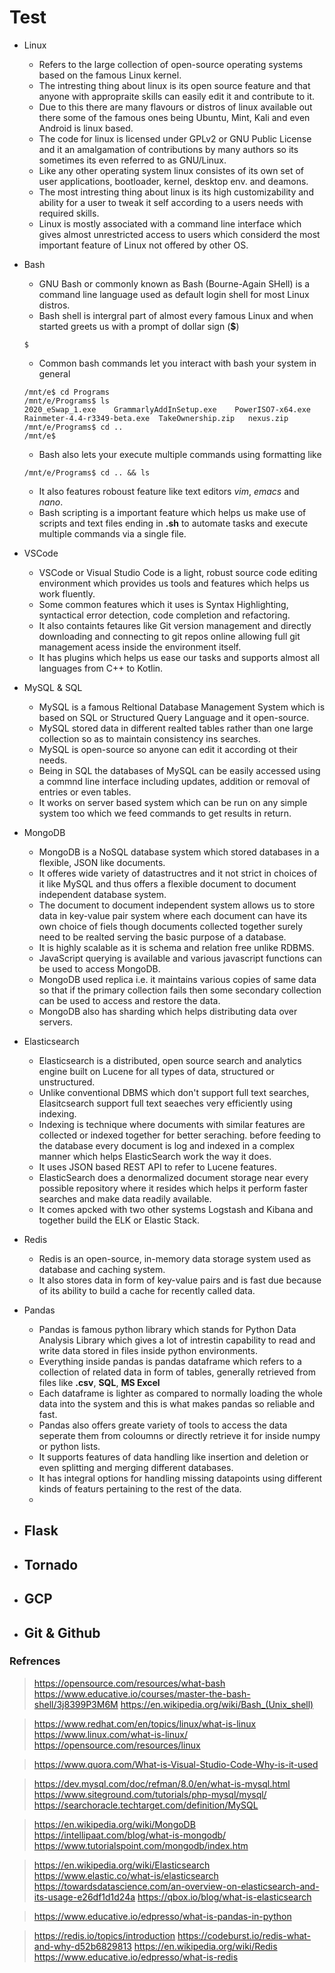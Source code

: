 # Test

- Linux 
  - Refers to the large collection of open-source operating systems based on the famous Linux kernel.
  - The intresting thing about linux is its open source feature and that anyone with appropraite skills can easily edit it and contribute to it.
  - Due to this there are many flavours or distros of linux available out there some of the famous ones being Ubuntu, Mint, Kali and even Android is linux based.
  - The code for linux is licensed under GPLv2 or GNU Public License and it an amalgamation of contributions by many authors so its sometimes its even referred to as GNU/Linux.
  - Like any other operating system linux consistes of its own set of user applications, bootloader, kernel, desktop env. and deamons.
  - The most intresting thing about linux is its high customizability and ability for a user to tweak it self according to a users needs with required skills.
  - Linux is mostly associated with a command line interface which gives almost unrestricted access to users which considerd the most important feature of Linux not offered by other OS.
- Bash
  - GNU Bash or commonly known as Bash (Bourne-Again SHell) is a command line language used as default login shell for most Linux distros.
  - Bash shell is intergral part of almost every famous Linux and when started greets us with a prompt of dollar sign (**$**)
  
  ```$```
  
  - Common bash commands let you interact with bash your system in general 
  ```
  /mnt/e$ cd Programs
  /mnt/e/Programs$ ls
  2020_eSwap_1.exe    GrammarlyAddInSetup.exe    PowerISO7-x64.exe  Rainmeter-4.4-r3349-beta.exe  TakeOwnership.zip   nexus.zip
  /mnt/e/Programs$ cd ..
  /mnt/e$
  ```
  - Bash also lets your execute multiple commands using formatting like
  ```
  /mnt/e/Programs$ cd .. && ls
  ```
  - It also features roboust feature like text editors *vim*, *emacs* and *nano*.
  - Bash scripting is a important feature which helps us make use of scripts and text files ending in **.sh** to automate tasks and execute multiple commands via a single file.
- VSCode
  - VSCode or Visual Studio Code is a light, robust source code editing environment which provides us tools and features which helps us work fluently.
  - Some common features which it uses is Syntax Highlighting, syntactical error detection, code completion and refactoring.
  - It also containts fetaures like Git version management and directly downloading and connecting to git repos online allowing full git management acess inside the environment itself.
  - It has plugins which helps us ease our tasks and supports almost all languages from C++ to Kotlin.
- MySQL & SQL
  - MySQL is a famous Reltional Database Management System which is based on SQL or Structured Query Language and it open-source.
  - MySQL stored data in different realted tables rather than one large collection so as to maintain consistency ins searches.
  - MySQL is open-source so anyone can edit it according ot their needs.
  - Being in SQL the databases of MySQL can be easily accessed using a commnd line interface including updates, addition or removal of entries or even tables.
  - It works on server based system which can be run on any simple system too which we feed commands to get results in return.
- MongoDB
  - MongoDB is a NoSQL database system which stored databases in a flexible, JSON like documents.
  - It offeres wide variety of datastructres and it not strict in choices of it like MySQL and thus offers a flexible document to document independent database system.
  - The document to document independent system allows us to store data in key-value pair system where each document can have its own choice of fiels though documents collected together surely need to be realted serving the basic purpose of a database.
  - It is highly scalable as it is schema and relation free unlike RDBMS.
  - JavaScript querying is available and various javascript functions can be used to access MongoDB.
  - MongoDB used replica i.e. it maintains various copies of same data so that if the primary collection fails then some secondary collection can be used to access and restore the data.
  - MongoDB also has sharding which helps distributing data over servers.
- Elasticsearch
  - Elasticsearch is a distributed, open source search and analytics engine built on Lucene for all types of data, structured or unstructured.
  - Unlike conventional DBMS which don't support full text searches, Elasitcsearch support full text seaeches very efficiently using indexing.
  - Indexing is technique where documents with similar features are collected or indexed together for better seraching. before feeding to the database every document is log and indexed in a complex manner which helps ElasticSearch work the way it does.
  - It uses JSON based REST API to refer to Lucene features.
  - ElasticSearch does a denormalized document storage near every possible repository where it resides which helps it perform faster searches and make data readily available. 
  - It comes apcked with two other systems Logstash and Kibana and together build the ELK or Elastic Stack.
- Redis
  - Redis is an open-source, in-memory data storage system used as database and caching system.
  - It also stores data in form of key-value pairs and is fast due because of its ability to build a cache for recently called data.
- Pandas
  - Pandas is famous python library which stands for Python Data Analysis Library which gives a lot of intrestin capability to read and write data stored in files inside python environments.
  - Everything inside pandas is pandas dataframe which refers to a collection of related data in form of tables, generally retrieved from files like **.csv**, **SQL**, **MS Excel** 
  - Each dataframe is lighter as compared to normally loading the whole data into the system and this is what makes pandas so reliable and fast.
  - Pandas also offers greate variety of tools to access the data seperate them from coloumns or directly retrieve it for inside numpy or python lists.
  - It supports features of data handling like insertion and deletion or even splitting and merging different databases.
  - It has integral options for handling missing datapoints using different kinds of featurs pertaining to the rest of the data.
  - 
- Flask
  - 
- Tornado
  - 
- GCP
  - 
- Git & Github
  - 

### Refrences
> https://opensource.com/resources/what-bash
> https://www.educative.io/courses/master-the-bash-shell/3j8399P3M6M
> https://en.wikipedia.org/wiki/Bash_(Unix_shell)

> https://www.redhat.com/en/topics/linux/what-is-linux
> https://www.linux.com/what-is-linux/
> https://opensource.com/resources/linux

> https://www.quora.com/What-is-Visual-Studio-Code-Why-is-it-used

> https://dev.mysql.com/doc/refman/8.0/en/what-is-mysql.html
> https://www.siteground.com/tutorials/php-mysql/mysql/
> https://searchoracle.techtarget.com/definition/MySQL

> https://en.wikipedia.org/wiki/MongoDB
> https://intellipaat.com/blog/what-is-mongodb/
> https://www.tutorialspoint.com/mongodb/index.htm

> https://en.wikipedia.org/wiki/Elasticsearch
> https://www.elastic.co/what-is/elasticsearch
> https://towardsdatascience.com/an-overview-on-elasticsearch-and-its-usage-e26df1d1d24a
> https://qbox.io/blog/what-is-elasticsearch

> https://www.educative.io/edpresso/what-is-pandas-in-python

> https://redis.io/topics/introduction
> https://codeburst.io/redis-what-and-why-d52b6829813
> https://en.wikipedia.org/wiki/Redis
> https://www.educative.io/edpresso/what-is-redis

